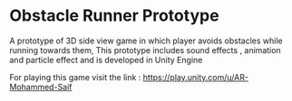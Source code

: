 # Obstacle Runner Prototype

A prototype of 3D side view game in which player avoids obstacles while running towards them, This prototype includes sound effects , animation and particle effect and is developed in Unity Engine
 
For playing this game visit the link : https://play.unity.com/u/AR-Mohammed-Saif
